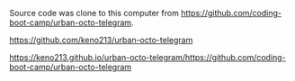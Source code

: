 Source code was clone to this computer from https://github.com/coding-boot-camp/urban-octo-telegram.

https://github.com/keno213/urban-octo-telegram

https://keno213.github.io/urban-octo-telegram/https://github.com/coding-boot-camp/urban-octo-telegram